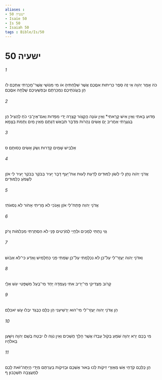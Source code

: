 ```yaml
---
aliases : 
- ישעיה 50
- Isaïe 50
- Is 50
- Isaiah 50
tags : Bible/Is/50
---
```


# ישעיה 50

###### 1
כֹּה אָמַר יְהוָה אֵי זֶה סֵפֶר כְּרִיתוּת אִםְּכֶם אֲשֶׁר שִׁלַּחְתִּיהָ אֹו מִי מִנֹּושַׁי אֲשֶׁר־מָכַרְתִּי אֶתְכֶם לֹו הֵן בַּעֲוֹנֹתֵיכֶם נִמְכַּרְתֶּם וּבְפִשְׁעֵיכֶם שֻׁלְּחָה אִםְּכֶם׃
###### 2
מַדּוּעַ בָּאתִי וְאֵין אִישׁ קָרָאתִי* וְאֵין עֹונֶה הֲקָצֹור קָצְרָה יָדִי מִפְּדוּת וְאִם־אֵין־בִּי כֹחַ לְהַצִּיל הֵן בְּגַעֲרָתִי אַחֲרִיב יָם אָשִׂים נְהָרֹות מִדְבָּר תִּבְאַשׁ דְּגָתָם מֵאֵין מַיִם וְתָמֹת בַּצָּמָא׃
###### 3
אַלְבִּישׁ שָׁמַיִם קַדְרוּת וְשַׂק אָשִׂים כְּסוּתָם׃ ס
###### 4
אֲדֹנָי יְהֹוִה נָתַן לִי לְשֹׁון לִמּוּדִים לָדַעַת לָעוּת אֶת־יָעֵף דָּבָר יָעִיר בַּבֹּקֶר בַּבֹּקֶר יָעִיר לִי אֹזֶן לִשְׁמֹעַ כַּלִּמּוּדִים׃
###### 5
אֲדֹנָי יְהוִה פָּתַח־לִי אֹזֶן וְאָנֹכִי לֹא מָרִיתִי אָחֹור לֹא נְסוּגֹתִי׃
###### 6
גֵּוִי נָתַתִּי לְמַכִּים וּלְחָיַי לְמֹרְטִים פָּנַי לֹא הִסְתַּרְתִּי מִכְּלִמֹּות וָרֹק׃
###### 7
וַאדֹנָי יְהוִה יַעֲזָר־לִי עַל־כֵּן לֹא נִכְלָמְתִּי עַל־כֵּן שַׂמְתִּי פָנַי כַּחַלָּמִישׁ וָאֵדַע כִּי־לֹא אֵבֹושׁ׃
###### 8
קָרֹוב מַצְדִּיקִי מִי־יָרִיב אִתִּי נַעַמְדָה יָּחַד מִי־בַעַל מִשְׁפָּטִי יִגַּשׁ אֵלָי׃
###### 9
הֵן אֲדֹנָי יְהוִה יַעֲזָר־לִי מִי־הוּא יַרְשִׁיעֵנִי הֵן כֻּלָּם כַּבֶּגֶד יִבְלוּ עָשׁ יֹאכְלֵם׃
###### 10
מִי בָכֶם יְרֵא יְהוָה שֹׁמֵעַ בְּקֹול עַבְדֹּו אֲשֶׁר הָלַךְ חֲשֵׁכִים וְאֵין נֹגַהּ לֹו יִבְטַח בְּשֵׁם יְהוָה וְיִשָּׁעֵן בֵּאלֹהָיו׃
###### 11
הֵן כֻּלְּכֶם קֹדְחֵי אֵשׁ מְאַזְּרֵי זִיקֹות לְכוּ בְּאוּר אֶשְׁכֶם וּבְזִיקֹות בִּעַרְתֶּם מִיָּדִי הָיְתָה־זֹּאת לָכֶם לְמַעֲצֵבָה תִּשְׁכָּבוּן׃ ף
